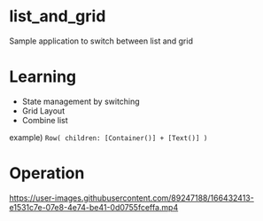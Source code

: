 # list_and_grid

Sample application to switch between list and grid
# Learning
- State management by switching
- Grid Layout
- Combine list

example)
`Row(
  children: [Container()] + [Text()]
)`

# Operation


https://user-images.githubusercontent.com/89247188/166432413-e1531c7e-07e8-4e74-be41-0d0755fceffa.mp4

